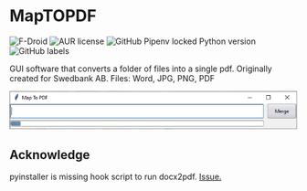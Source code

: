 # MapTOPDF
<img alt="F-Droid" src="https://img.shields.io/badge/version-1.0.0-blue"> <img alt="AUR license" src="https://img.shields.io/aur/license/android-studio"> <img alt="GitHub Pipenv locked Python version" src="https://img.shields.io/github/pipenv/locked/python-version/metabolize/rq-dashboard-on-heroku"> <img alt="GitHub labels" src="https://img.shields.io/github/labels/atom/atom/help-wanted">

GUI software that converts a folder of files into a single pdf. Originally created for Swedbank AB.
Files:
Word, JPG, PNG, PDF

![Image of Yaktocat](https://github.com/wingemo/MapToPDF/blob/main/bild.png)
## Acknowledge
pyinstaller is missing hook script to run docx2pdf.
[Issue.](https://github.com/AlJohri/docx2pdf/issues/5)


